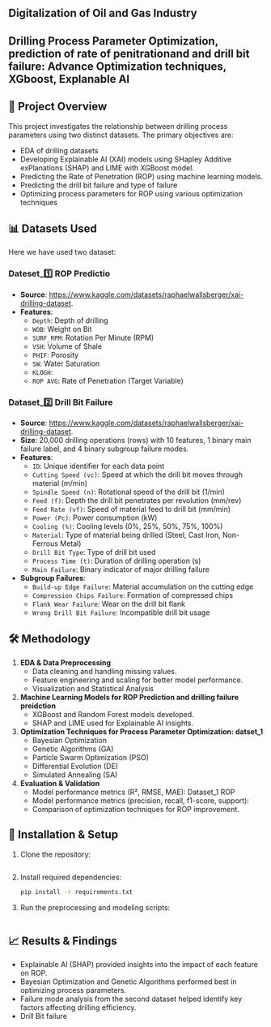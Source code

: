 ## Digitalization of Oil and Gas Industry
## Drilling Process Parameter Optimization, prediction of rate of penitrationand and drill bit failure: Advance Optimization techniques, XGboost, Explanable AI 

## 📌 Project Overview
This project investigates the relationship between drilling process parameters using two distinct datasets. The primary objectives are:
- EDA of drilling datasets
- Developing Explainable AI (XAI) models using SHapley Additive exPlanations (SHAP) and LIME with XGBoost model.
- Predicting the Rate of Penetration (ROP) using machine learning models.
- Predicting the drill bit failure and type of failure 
- Optimizing process parameters for ROP using various optimization techniques

## 📊 Datasets Used
Here we have used two dataset:
### Dateset_1️⃣ ROP Predictio
- **Source**: https://www.kaggle.com/datasets/raphaelwallsberger/xai-drilling-dataset.
- **Features**:
  - `Depth`: Depth of drilling
  - `WOB`: Weight on Bit
  - `SURF_RPM`: Rotation Per Minute (RPM)
  - `VSH`: Volume of Shale
  - `PHIF`: Porosity
  - `SW`: Water Saturation
  - `KLOGH`:
  - `ROP AVG`: Rate of Penetration (Target Variable)


### Dataset_2️⃣ Drill Bit Failure
- **Source**: https://www.kaggle.com/datasets/raphaelwallsberger/xai-drilling-dataset.
- **Size**: 20,000 drilling operations (rows) with 10 features, 1 binary main failure label, and 4 binary subgroup failure modes.
- **Features**:
  - `ID`: Unique identifier for each data point
  - `Cutting Speed (vc)`: Speed at which the drill bit moves through material (m/min)
  - `Spindle Speed (n)`: Rotational speed of the drill bit (1/min)
  - `Feed (f)`: Depth the drill bit penetrates per revolution (mm/rev)
  - `Feed Rate (vf)`: Speed of material feed to drill bit (mm/min)
  - `Power (Pc)`: Power consumption (kW)
  - `Cooling (%)`: Cooling levels (0%, 25%, 50%, 75%, 100%)
  - `Material`: Type of material being drilled (Steel, Cast Iron, Non-Ferrous Metal)
  - `Drill Bit Type`: Type of drill bit used
  - `Process Time (t)`: Duration of drilling operation (s)
  - `Main Failure`: Binary indicator of major drilling failure
- **Subgroup Failures**:
  - `Build-up Edge Failure`: Material accumulation on the cutting edge
  - `Compression Chips Failure`: Formation of compressed chips
  - `Flank Wear Failure`: Wear on the drill bit flank
  - `Wrong Drill Bit Failure`: Incompatible drill bit usage

## 🛠 Methodology
1. **EDA & Data Preprocessing**
   - Data cleaning and handling missing values.
   - Feature engineering and scaling for better model performance.
   - Visualization and Statistical Analysis
2. **Machine Learning Models for ROP Prediction and drilling failure preidction**
   - XGBoost and Random Forest models developed.
   - SHAP and LIME used for Explainable AI insights.
3. **Optimization Techniques for Process Parameter Optimization: datset_1**
   - Bayesian Optimization
   - Genetic Algorithms (GA)
   - Particle Swarm Optimization (PSO)
   - Differential Evolution (DE)
   - Simulated Annealing (SA)
4. **Evaluation & Validation**
   - Model performance metrics (R², RMSE, MAE): Dataset_1 ROP
   - Model performance metrics (precision, recall, f1-score, support):
   - Comparison of optimization techniques for ROP improvement.

## 🚀 Installation & Setup
1. Clone the repository:
   ```bash
   
   ```
2. Install required dependencies:
   ```bash
   pip install -r requirements.txt
   ```
3. Run the preprocessing and modeling scripts:
   ```bash
   
   ```

## 📈 Results & Findings
- Explainable AI (SHAP) provided insights into the impact of each feature on ROP.
- Bayesian Optimization and Genetic Algorithms performed best in optimizing process parameters.
- Failure mode analysis from the second dataset helped identify key factors affecting drilling efficiency.
- Drill Bit failure 

